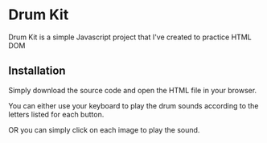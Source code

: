 # Drum Kit

Drum Kit is a simple Javascript project that I've created to practice HTML DOM

## Installation

Simply download the source code and open the HTML file in your browser.

You can either use your keyboard to play the drum sounds according to the letters listed for each button.

OR you can simply click on each image to play the sound.

